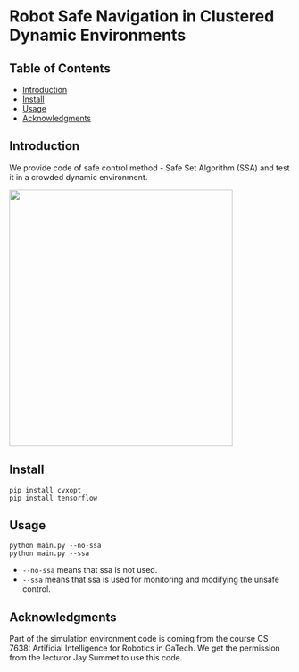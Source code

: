# Robot Safe Navigation in Clustered Dynamic Environments

## Table of Contents
- [Introduction](#Introduction)
- [Install](#install)
- [Usage](#usage)
- [Acknowledgments](#Acknowledgments)

## Introduction
We provide code of safe control method - Safe Set Algorithm (SSA) and test it in a crowded dynamic environment.

<img src="SSA_RL.gif" width="400" height="460">

## Install

```
pip install cvxopt
pip install tensorflow
```

## Usage

```
python main.py --no-ssa
python main.py --ssa
```
- `--no-ssa` means that ssa is not used.
- `--ssa` means that ssa is used for monitoring and modifying the unsafe control.


## Acknowledgments
Part of the simulation environment code is coming from the course CS 7638: Artificial Intelligence for Robotics in GaTech. We get the permission from the lecturor Jay Summet to use this code.
